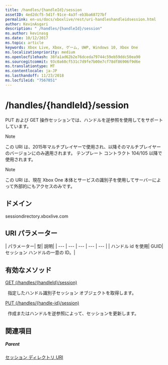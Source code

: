 ```yaml
---
title: /handles/{handleId}/session
assetID: 4ed2dcf5-5d1f-91ce-4a3f-eb3ba68727bf
permalink: en-us/docs/xboxlive/rest/uri-handleshandleidsession.html
author: KevinAsgari
description: " /handles/{handleId}/session"
ms.author: kevinasg
ms.date: 10/12/2017
ms.topic: article
keywords: Xbox Live, Xbox, ゲーム, UWP, Windows 10, Xbox One
ms.localizationpriority: medium
ms.openlocfilehash: 38fa1ad62b2e76dceda79744c59eb59ddc50ea90
ms.sourcegitcommit: 93c0a60cf531c7d9fe7b00e7cf78df86906f9d6e
ms.translationtype: MT
ms.contentlocale: ja-JP
ms.lasthandoff: 11/23/2018
ms.locfileid: "7567851"
---
```

# <a name="handleshandleidsession"></a>/handles/{handleId}/session
PUT および GET 操作セッションでは、ハンドルを逆参照を使用してをサポートしています。 

> [!NOTE] 
> この URI は、2015年マルチプレイヤーで使用され、以降そのマルチプレイヤーのバージョンにのみ適用されます。 テンプレート コントラクト 104/105 以降で使用されます。  

 

> [!NOTE] 
> この URI は、現在 Xbox One 本体とサービスの識別子を使用してサーバーによって外部的にもアクセスのみです。  

 
<a id="ID4ES"></a>

 
## <a name="domain"></a>ドメイン
sessiondirectory.xboxlive.com  
<a id="ID4EX"></a>

 
## <a name="uri-parameters"></a>URI パラメーター
 
| パラメーター| 型| 説明| 
| --- | --- | --- | --- | --- | 
| ハンドル id を使用| GUID| セッション ハンドルの一意の ID。| 
  
<a id="ID4ESB"></a>

 
## <a name="valid-methods"></a>有効なメソッド

[GET (/handles/{handleId}/session)](uri-handleshandleidsessionget.md)

&nbsp;&nbsp;指定したハンドル識別子セッション オブジェクトを取得します。 

[PUT (/handles/{handle-id}/session)](uri-handleshandleidsessionput.md)

&nbsp;&nbsp;作成またはハンドルを逆参照によって、セッションを更新します。
 
<a id="ID4E6B"></a>

 
## <a name="see-also"></a>関連項目
 
<a id="ID4EBC"></a>

 
##### <a name="parent"></a>Parent 

[セッション ディレクトリ URI](atoc-reference-sessiondirectory.md)

   